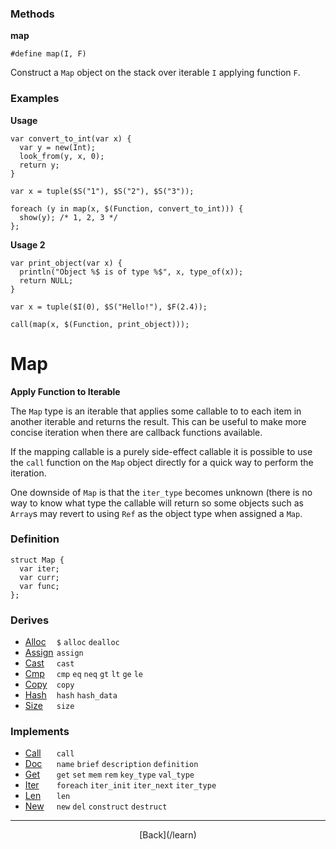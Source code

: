   <div class="row">
  <div class="col-xs-6 col-md-6">

### Methods

__map__

    #define map(I, F)

Construct a `Map` object on the stack over iterable `I` applying function `F`.

### Examples

__Usage__

    var convert_to_int(var x) {
      var y = new(Int);
      look_from(y, x, 0);
      return y;
    }
    
    var x = tuple($S("1"), $S("2"), $S("3"));
    
    foreach (y in map(x, $(Function, convert_to_int))) {
      show(y); /* 1, 2, 3 */
    };
    

__Usage 2__

    var print_object(var x) {
      println("Object %$ is of type %$", x, type_of(x));
      return NULL;
    }
    
    var x = tuple($I(0), $S("Hello!"), $F(2.4));
    
    call(map(x, $(Function, print_object)));
    



  </div>
  <div class="col-xs-6 col-md-6">

# Map
__Apply Function to Iterable__

The `Map` type is an iterable that applies some callable to to each item in another iterable and returns the result. This can be useful to make more concise iteration when there are callback functions available.

If the mapping callable is a purely side-effect callable it is possible to use the `call` function on the `Map` object directly for a quick way to perform the iteration.

One downside of `Map` is that the `iter_type` becomes unknown (there is no way to know what type the callable will return so some objects such as `Array`s may revert to using `Ref` as the object type when assigned a `Map`.

### Definition

    struct Map {
      var iter;
      var curr;
      var func;
    };
    

### Derives

* <span style="width:50px; float:left;">[Alloc](/learn/alloc)</span>`$` `alloc` `dealloc` 
* <span style="width:50px; float:left;">[Assign](/learn/assign)</span>`assign` 
* <span style="width:50px; float:left;">[Cast](/learn/cast)</span>`cast` 
* <span style="width:50px; float:left;">[Cmp](/learn/cmp)</span>`cmp` `eq` `neq` `gt` `lt` `ge` `le` 
* <span style="width:50px; float:left;">[Copy](/learn/copy)</span>`copy` 
* <span style="width:50px; float:left;">[Hash](/learn/hash)</span>`hash` `hash_data` 
* <span style="width:50px; float:left;">[Size](/learn/size)</span>`size` 
### Implements

* <span style="width:50px; float:left;">[Call](/learn/call)</span>`call` 
* <span style="width:50px; float:left;">[Doc](/learn/doc)</span>`name` `brief` `description` `definition` 
* <span style="width:50px; float:left;">[Get](/learn/get)</span>`get` `set` `mem` `rem` `key_type` `val_type` 
* <span style="width:50px; float:left;">[Iter](/learn/iter)</span>`foreach` `iter_init` `iter_next` `iter_type` 
* <span style="width:50px; float:left;">[Len](/learn/len)</span>`len` 
* <span style="width:50px; float:left;">[New](/learn/new)</span>`new` `del` `construct` `destruct` 

* * *

  <p style="text-align:center;">
[Back](/learn)
  </p>

  </div>
  </div>
